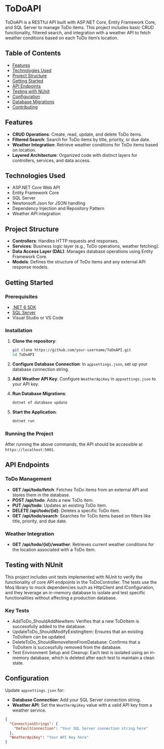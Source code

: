 # ToDoAPI

ToDoAPI is a RESTful API built with ASP.NET Core, Entity Framework Core, and SQL Server to manage ToDo items. This project includes basic CRUD functionality, filtered search, and integration with a weather API to fetch weather conditions based on each ToDo item’s location. 

## Table of Contents

- [Features](#features)
- [Technologies Used](#technologies-used)
- [Project Structure](#project-structure)
- [Getting Started](#getting-started)
- [API Endpoints](#api-endpoints)
- [Testing with NUnit](#testing-with-nunit)
- [Configuration](#configuration)
- [Database Migrations](#database-migrations)
- [Contributing](#contributing)

## Features

- **CRUD Operations**: Create, read, update, and delete ToDo items.
- **Filtered Search**: Search for ToDo items by title, priority, or due date.
- **Weather Integration**: Retrieve weather conditions for ToDo items based on location.
- **Layered Architecture**: Organized code with distinct layers for controllers, services, and data access.

## Technologies Used

- ASP.NET Core Web API
- Entity Framework Core
- SQL Server
- Newtonsoft.Json for JSON handling
- Dependency Injection and Repository Pattern
- Weather API integration

## Project Structure

- **Controllers**: Handles HTTP requests and responses.
- **Services**: Business logic layer (e.g., ToDo operations, weather fetching).
- **Data Access Layer (DAL)**: Manages database operations using Entity Framework Core.
- **Models**: Defines the structure of ToDo items and any external API response models.

## Getting Started

### Prerequisites

- [.NET 6 SDK](https://dotnet.microsoft.com/download/dotnet/6.0)
- [SQL Server](https://www.microsoft.com/en-us/sql-server/sql-server-downloads)
- Visual Studio or VS Code

### Installation

1. **Clone the repository**:
    ```bash
    git clone https://github.com/your-username/ToDoAPI.git
    cd ToDoAPI
    ```

2. **Configure Database Connection**: In `appsettings.json`, set up your database connection string.

3. **Add Weather API Key**: Configure `WeatherApiKey` in `appsettings.json` to your API key.

4. **Run Database Migrations**:
    ```bash
    dotnet ef database update
    ```

5. **Start the Application**:
    ```bash
    dotnet run
    ```

### Running the Project

After running the above commands, the API should be accessible at `https://localhost:5001`.

## API Endpoints

### ToDo Management

- **GET /api/todo/fetch**: Fetches ToDo items from an external API and stores them in the database.
- **POST /api/todo**: Adds a new ToDo item.
- **PUT /api/todo**: Updates an existing ToDo item.
- **DELETE /api/todo/{id}**: Deletes a specific ToDo item.
- **GET /api/todo/search**: Searches for ToDo items based on filters like title, priority, and due date.

### Weather Integration

- **GET /api/todo/{id}/weather**: Retrieves current weather conditions for the location associated with a ToDo item.

## Testing with NUnit

This project includes unit tests implemented with NUnit to verify the functionality of core API endpoints in the ToDoController. The tests use the Moq library to mock dependencies such as HttpClient and IConfiguration, and they leverage an in-memory database to isolate and test specific functionalities without affecting a production database.

### Key Tests
- AddToDo_ShouldAddNewItem: Verifies that a new ToDoItem is successfully added to the database.
- UpdateToDo_ShouldModifyExistingItem: Ensures that an existing ToDoItem can be updated.
- DeleteToDo_ShouldRemoveItemFromDatabase: Confirms that a ToDoItem is successfully removed from the database.
- Test Environment Setup and Cleanup: Each test is isolated using an in-memory database, which is deleted after each test to maintain a clean state.

## Configuration

Update `appsettings.json` for:

- **Database Connection**: Add your SQL Server connection string.
- **Weather API**: Set the `WeatherApiKey` value with a valid API key from a weather service.

```json
{
  "ConnectionStrings": {
    "DefaultConnection": "Your SQL Server connection string here"
  },
  "WeatherApiKey": "Your API Key here"
}
